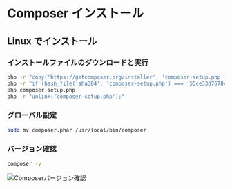 ---
---

# Composer インストール

## Linux でインストール
### インストールファイルのダウンロードと実行
```bash
php -r "copy('https://getcomposer.org/installer', 'composer-setup.php');"
php -r "if (hash_file('sha384', 'composer-setup.php') === '55ce33d7678c5a611085589f1f3ddf8b3c52d662cd01d4ba75c0ee0459970c2200a51f492d557530c71c15d8dba01eae') { echo 'Installer verified'; } else { echo 'Installer corrupt'; unlink('composer-setup.php'); } echo PHP_EOL;"
php composer-setup.php
php -r "unlink('composer-setup.php');"
```

### グローバル設定
```bash
sudo mv composer.phar /usr/local/bin/composer
```

### バージョン確認
```bash
composer -v
```
![Composerバージョン確認](/public/php/composer-version.png)